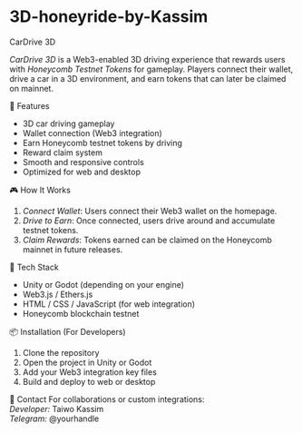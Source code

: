 # 3D-honeyride-by-Kassim

CarDrive 3D

*CarDrive 3D* is a Web3-enabled 3D driving experience that rewards users with *Honeycomb Testnet Tokens* for gameplay. Players connect their wallet, drive a car in a 3D environment, and earn tokens that can later be claimed on mainnet.

🚗 Features
- 3D car driving gameplay  
- Wallet connection (Web3 integration)  
- Earn Honeycomb testnet tokens by driving  
- Reward claim system  
- Smooth and responsive controls  
- Optimized for web and desktop  

🎮 How It Works
1. *Connect Wallet*: Users connect their Web3 wallet on the homepage.  
2. *Drive to Earn*: Once connected, users drive around and accumulate testnet tokens.  
3. *Claim Rewards*: Tokens earned can be claimed on the Honeycomb mainnet in future releases.

🔧 Tech Stack
- Unity or Godot (depending on your engine)  
- Web3.js / Ethers.js  
- HTML / CSS / JavaScript (for web integration)  
- Honeycomb blockchain testnet

📦 Installation (For Developers)
1. Clone the repository  
2. Open the project in Unity or Godot  
3. Add your Web3 integration key files  
4. Build and deploy to web or desktop

📩 Contact
For collaborations or custom integrations:  
*Developer:* Taiwo Kassim  
*Telegram:* @yourhandle
